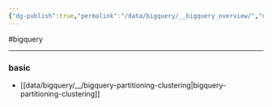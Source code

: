 ```yaml
---
{"dg-publish":true,"permalink":"/data/bigquery/__bigquery_overview/","noteIcon":""}
---
```


#bigquery

---

### basic
- [[data/bigquery/__/bigquery-partitioning-clustering\|bigquery-partitioning-clustering]]
